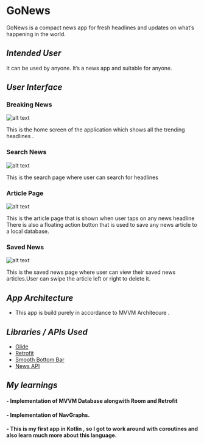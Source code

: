 # **GoNews**

GoNews is a compact news app for fresh headlines and updates on what’s happening in the world.

## _Intended User_
It can be used by anyone. It’s a news app and suitable for anyone.


## _User Interface_ 
### Breaking News 
![alt text](https://github.com/anubhav811/Go-News/blob/master/images/breaking_news.png)

This is the home screen of the application which shows all the trending headlines . 

### Search News
![alt text](https://github.com/anubhav811/Go-News/blob/master/images/search_news.png)

This is the search page where user can search for headlines 

### Article Page
![alt text](https://github.com/anubhav811/Go-News/blob/master/images/article.png)

This is the article page that is shown when user taps on any news headline
There is also a floating action button that is used to save any news article to a local database.

### Saved News
![alt text](https://github.com/anubhav811/Go-News/blob/master/images/saved_news.png)

This is the saved news page where user can view their saved news articles.User can swipe the article left or right to delete it.
## _App Architecture_

- This app is build purely in accordance to MVVM Architecure . 

## _Libraries / APIs Used_ 

- [Glide](https://github.com/bumptech/glide)
- [Retrofit](https://square.github.io/retrofit/)
- [Smooth Bottom Bar](https://github.com/ibrahimsn98/SmoothBottomBar)
- [News API](https://newsapi.org/)

## _My learnings_

#### - Implementation of MVVM Database alongwith Room and Retrofit 
#### - Implementation of NavGraphs.
#### - This is my first app in Kotlin , so I got to work around with coroutines and also learn much more about this language.

